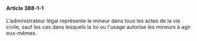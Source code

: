 #### Article 388-1-1

L'administrateur légal représente le mineur dans tous les actes de la vie civile, sauf les cas dans lesquels la loi ou l'usage autorise les mineurs à agir eux-mêmes.

